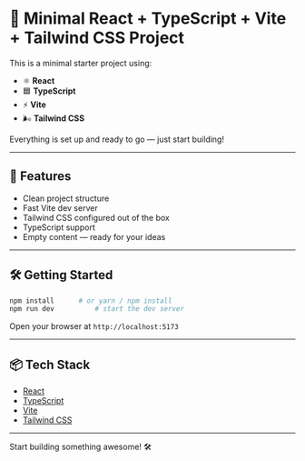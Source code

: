 # 🚀 Minimal React + TypeScript + Vite + Tailwind CSS Project

This is a minimal starter project using:

- ⚛️ **React**
- 🟦 **TypeScript**
- ⚡ **Vite**
- 🌬️ **Tailwind CSS**

Everything is set up and ready to go — just start building!

---

## 📁 Features

- Clean project structure
- Fast Vite dev server
- Tailwind CSS configured out of the box
- TypeScript support
- Empty content — ready for your ideas

---

## 🛠️ Getting Started

```bash
npm install      # or yarn / npm install
npm run dev          # start the dev server
```

Open your browser at `http://localhost:5173`

---

## 📦 Tech Stack

- [React](https://reactjs.org/)
- [TypeScript](https://www.typescriptlang.org/)
- [Vite](https://vitejs.dev/)
- [Tailwind CSS](https://tailwindcss.com/)

---

Start building something awesome! 🛠️
